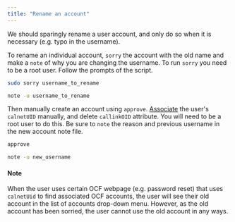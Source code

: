 ```yaml
---
title: "Rename an account"
---
```


We should sparingly rename a user account, and only do so when it is
necessary (e.g. typo in the username).

To rename an individual account, `sorry` the account with the old name and
make a `note` of why you are changing the username. To run `sorry` you need
to be a root user. Follow the prompts of the script.

```bash
sudo sorry username_to_rename

note -u username_to_rename
```

Then manually create an
account using `approve`. [Associate](/docs/staff/procedures/accounts/association)
the user's `calnetUID` manually, and delete `callinkOID` attribute. You will need
to be a root user to do this. Be sure to `note` the reason and previous username
in the new account note file.

```bash
approve

note -u new_username
```

#### Note

When the user uses certain OCF webpage (e.g. password reset) that uses `calnetUid`
to find associated OCF accounts, the user will see their old account in the
list of accounts drop-down menu. However, as the old account has been sorried,
the user cannot use the old account in any ways.
